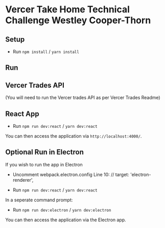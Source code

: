 # Vercer Take Home Technical Challenge Westley Cooper-Thorn

## Setup

- Run `npm install` / `yarn install`

## Run

## Vercer Trades API

(You will need to run the Vercer trades API as per Vercer Trades Readme)

## React App

- Run `npm run dev:react` / `yarn dev:react`

You can then access the application via `http://localhost:4000/`.

## Optional Run in Electron

If you wish to run the app in Electron

- Uncomment webpack.electron.config Line 10:
   // target: 'electron-renderer',

- Run `npm run dev:react` / `yarn dev:react`

In a seperate command prompt:
- Run `npm run dev:electron` / `yarn dev:electron`

You can then access the application via the Electron app.
